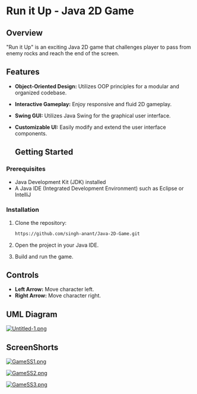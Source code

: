 # Run it Up - Java 2D Game

## Overview

"Run it Up" is an exciting Java 2D game that challenges player to pass from enemy rocks and reach the end of the screen.

## Features

- **Object-Oriented Design:** Utilizes OOP principles for a modular and organized codebase.
- **Interactive Gameplay:** Enjoy responsive and fluid 2D gameplay.
- **Swing GUI:** Utilizes Java Swing for the graphical user interface.
- **Customizable UI:** Easily modify and extend the user interface components.

  ## Getting Started

### Prerequisites

- Java Development Kit (JDK) installed
- A Java IDE (Integrated Development Environment) such as Eclipse or IntelliJ

### Installation

1. Clone the repository:

    ```bash
    https://github.com/singh-anant/Java-2D-Game.git
    ```

2. Open the project in your Java IDE.

3. Build and run the game.

## Controls

- **Left Arrow:** Move character left.
- **Right Arrow:** Move character right.

## UML Diagram

[![Untitled-1.png](https://i.postimg.cc/Bbm5Hd4s/Untitled-1.png)](https://postimg.cc/xNbbSpXF)

## ScreenShorts

[![GameSS1.png](https://i.postimg.cc/N0R1pyBd/GameSS1.png)](https://postimg.cc/cK4gJLK3)

[![GameSS2.png](https://i.postimg.cc/52hBB5dH/GameSS2.png)](https://postimg.cc/Wd7qjk4j)

[![GameSS3.png](https://i.postimg.cc/FsngR5TV/GameSS3.png)](https://postimg.cc/VdnbGTQJ)
